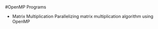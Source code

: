 #OpenMP Programs
* Matrix Multiplication
Parallelizing matrix multiplication algorithm using OpenMP
